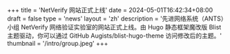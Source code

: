 +++
title = 'NetVerify 网站正式上线'
date = 2024-05-01T16:42:34+08:00
draft = false
type = 'news'
layout = 'zh'
description = '先进网络系统（ANTS）小组 NetVerify 网络验证实验室的网站正式上线。由 Hugo 静态框架魔改版 Blist 主题驱动，你可以通过 GitHub Augists/blist-hugo-theme 访问修改后的主题。'
thumbnail = '/intro/group.jpeg'
+++
